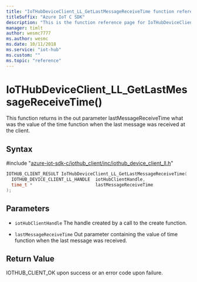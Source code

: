 ```yaml
---                             
title: "IoTHubDeviceClient_LL_GetLastMessageReceiveTime function reference | Microsoft Docs" 
titleSuffix: "Azure IoT C SDK"            
description: "This is the function reference page for IoTHubDeviceClient_LL_GetLastMessageReceiveTime() in the Azure IoT C SDK. This SDK is used with the Azure IoT Hub and Azure IoT Hub Device Provisioning Service"            
manager: timlt                 
author: wesmc7777              
ms.author: wesmc               
ms.date: 10/11/2018                    
ms.service: "iot-hub"             
ms.custom: ""                
ms.topic: "reference"        
---                            
```


# IoTHubDeviceClient_LL_GetLastMessageReceiveTime()

This function returns in the out parameter lastMessageReceiveTime what was the value of the time function when the last message was received at the client.

## Syntax

\#include "[azure-iot-sdk-c/iothub_client/inc/iothub_device_client_ll.h](../iothub-device-client-ll-h.md)"  
```C
IOTHUB_CLIENT_RESULT IoTHubDeviceClient_LL_GetLastMessageReceiveTime(
  IOTHUB_DEVICE_CLIENT_LL_HANDLE  iotHubClientHandle,
  time_t *                        lastMessageReceiveTime
);
```

## Parameters
* `iotHubClientHandle` The handle created by a call to the create function. 

* `lastMessageReceiveTime` Out parameter containing the value of time function when the last message was received.

## Return Value
IOTHUB_CLIENT_OK upon success or an error code upon failure.

